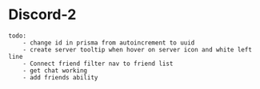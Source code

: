 # Discord-2

    todo:
        - change id in prisma from autoincrement to uuid
        - create server tooltip when hover on server icon and white left line
        - Connect friend filter nav to friend list 
        - get chat working
        - add friends ability